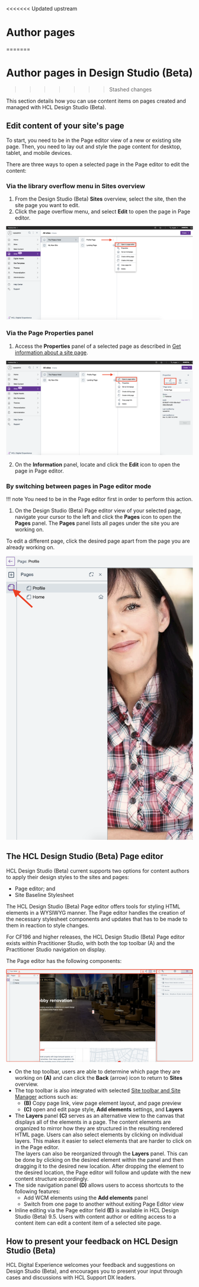<<<<<<< Updated upstream
# Author pages
=======
# Author pages in Design Studio (Beta)
>>>>>>> Stashed changes

This section details how you can use content items on pages created and managed with HCL Design Studio (Beta). 

## Edit content of your site's page

To start, you need to be in the Page editor view of a new or existing site page. Then, you need to lay out and style the page content for desktop, tablet, and mobile devices.

There are three ways to open a selected page in the Page editor to edit the content:

### Via the library overflow menu in Sites overview
1. From the Design Studio (Beta) **Sites** overview, select the site, then the site page you want to edit.
2. Click the page overflow menu, and select **Edit** to open the page in Page editor.

![Edit from Sites overview](../../../images/edit_page_from_library_overflow.png)

### Via the Page Properties panel
1. Access the **Properties** panel of a selected page as described in [Get information about a site page](../creating_sites_and_pages.md#get-information-about-a-page).

![Edit page via page information panel](../../../images/edit_via_page_info_panel.png)

2. On the **Information** panel, locate and click the **Edit** icon to open the page in Page editor.

### By switching between pages in Page editor mode

!!! note
    You need to be in the Page editor first in order to perform this action.

1. On the Design Studio (Beta) Page editor view of your selected page, navigate your cursor to the left and click the **Pages** icon to open the **Pages** panel. The **Pages** panel lists all pages under the site you are working on. 

To edit a different page, click the desired page apart from the page you are already working on.

![Click Pages icon and switch to edit view of another page](../../../images/switch_page_view_off_different_page.png)

## The HCL Design Studio (Beta) Page editor

HCL Design Studio (Beta) current supports two options for content authors to apply their design styles to the sites and pages:

- Page editor; and
- Site Baseline Stylesheet

The HCL Design Studio (Beta) Page editor offers tools for styling HTML elements in a WYSIWYG manner. The Page editor handles the creation of the necessary stylesheet components and updates that has to be made to them in reaction to style changes.

For CF196 and higher releases, the HCL Design Studio (Beta) Page editor exists within Practitioner Studio, with both the top toolbar (A) and the Practitioner Studio navigation on display. 

The Page editor has the following components:

![HCL Design Studio (Beta) Page editor](../../../images/HCL_DS_Page_Editor_latest.png)

- On the top toolbar, users are able to determine which page they are working on **(A)** and can click the **Back** (arrow) icon to return to **Sites** overview.
- The top toolbar is also integrated with selected [Site toolbar and Site Manager](https://help.hcltechsw.com/digital-experience/8.5/site/site_site_toolbar.html) actions such as:
    - **(B)** Copy page link, view page element layout, and page preview
    - **(C)** open and edit page style, **Add elements** settings, and **Layers**
- The **Layers** panel **(C)** serves as an alternative view to the canvas that displays all of the elements in a page. The content elements are organized to mirror how they are structured in the resulting rendered HTML page. Users can also select elements by clicking on individual layers. This makes it easier to select elements that are harder to click on in the Page editor.<br>
The layers can also be reorganized through the **Layers** panel. This can be done by clicking on the desired element within the panel and then dragging it to the desired new location. After dropping the element to the desired location, the Page editor will follow and update with the new content structure accordingly.
- The side navigation panel **(D)** allows users to access shortcuts to the following features:
    - Add WCM elements using the **Add elements** panel
    - Switch from one page to another without exiting Page Editor view
- Inline editing via the Page editor field **(E)** is available in HCL Design Studio (Beta) 9.5. Users with content author or editing access to a content item can edit a content item of a selected site page.

## How to present your feedback on HCL Design Studio (Beta)
HCL Digital Experience welcomes your feedback and suggestions on Design Studio (Beta), and encourages you to present your input through cases and discussions with HCL Support DX leaders. 